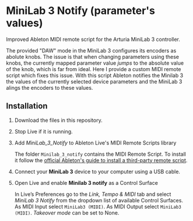 # MiniLab 3 Notify (parameter's values)
Improved Ableton MIDI remote script for the Arturia MiniLab 3 controller.

The provided "DAW" mode in the MiniLab 3 configures its encoders as abolute knobs. The issue is that when changing parameters using these knobs, the currently mapped parameter value *jumps* to the absolute value of the knob, which is far from ideal. Here I provide a custom MIDI remote script which fixes this issue. With this script Ableton notifies the Minilab 3 the values of the currently selected device parameters and the MiniLab 3 alings the encoders to these values.

Installation
------------

1. 	Download the files in this repository.
1.	Stop Live if it is running.
1.	Add *MiniLab_3_Notify* to Ableton Live's MIDI Remote Scripts library

	The folder `Minilab_3_notify` contains the MIDI Remote Script. To install it follow the [official Ableton's guide to install a third-party remote script](https://help.ableton.com/hc/en-us/articles/209072009-Installing-third-party-remote-scripts).
1. 	Connect your **MiniLab 3** device to your computer using a USB cable.
1.	Open Live and enable **Minilab 3 notify** as a Control Surface

	In Live’s Preferences go to the *Link, Tempo & MIDI* tab and select *MiniLab 3 Notify* from the dropdown list of available Control Surfaces. As MIDI Input select `MiniLab3 (MIDI)`. As MIDI Output select `MiniLab3 (MIDI)`. *Takeover mode* can be set to None.
